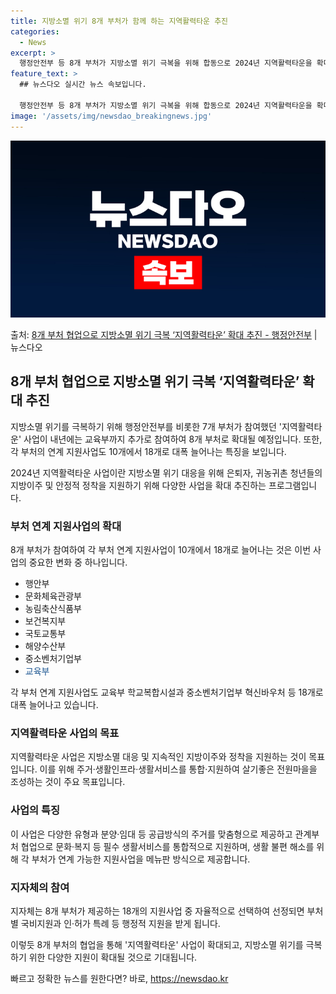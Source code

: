 ```yaml
---
title: 지방소멸 위기 8개 부처가 함께 하는 지역활력타운 추진
categories:
  - News
excerpt: >
  행정안전부 등 8개 부처가 지방소멸 위기 극복을 위해 합동으로 2024년 지역활력타운을 확대 추진한다. 지역…
feature_text: >
  ## 뉴스다오 실시간 뉴스 속보입니다.

  행정안전부 등 8개 부처가 지방소멸 위기 극복을 위해 합동으로 2024년 지역활력타운을 확대 추진한다. 지역…
image: '/assets/img/newsdao_breakingnews.jpg'
---
```


![뉴스다오 속보](/assets/img/newsdao_breakingnews.jpg)

<p>출처: <a href="https://newsdao.kr/2879" rel="dofollow">8개 부처 협업으로 지방소멸 위기 극복 ‘지역활력타운’ 확대 추진 - 행정안전부</a> | 뉴스다오</p>

<h2 data-ke-size="size26">8개 부처 협업으로 지방소멸 위기 극복 ‘지역활력타운’ 확대 추진</h2>
지방소멸 위기를 극복하기 위해 행정안전부를 비롯한 7개 부처가 참여했던 '지역활력타운' 사업이 내년에는 교육부까지 추가로 참여하여 8개 부처로 확대될 예정입니다. 또한, 각 부처의 연계 지원사업도 10개에서 18개로 대폭 늘어나는 특징을 보입니다.

<p data-ke-size="size16">2024년 지역활력타운 사업이란 지방소멸 위기 대응을 위해 은퇴자, 귀농귀촌 청년들의 지방이주 및 안정적 정착을 지원하기 위해 다양한 사업을 확대 추진하는 프로그램입니다.</p>

<h3><b>부처 연계 지원사업의 확대</b></h3>
8개 부처가 참여하여 각 부처 연계 지원사업이 10개에서 18개로 늘어나는 것은 이번 사업의 중요한 변화 중 하나입니다.

<ul>
  <li>행안부</li>
  <li>문화체육관광부</li>
  <li>농림축산식품부</li>
  <li>보건복지부</li>
  <li>국토교통부</li>
  <li>해양수산부</li>
  <li>중소벤처기업부</li>
  <li><span style="color: #1a5490;">교육부</span></li>
</ul>

<p data-ke-size="size16">각 부처 연계 지원사업도 교육부 학교복합시설과 중소벤처기업부 혁신바우처 등 18개로 대폭 늘어나고 있습니다.</p>

<h3><b>지역활력타운 사업의 목표</b></h3>
지역활력타운 사업은 지방소멸 대응 및 지속적인 지방이주와 정착을 지원하는 것이 목표입니다. 이를 위해 주거·생활인프라·생활서비스를 통합·지원하여 살기좋은 전원마을을 조성하는 것이 주요 목표입니다.

<h3><b>사업의 특징</b></h3>
이 사업은 다양한 유형과 분양·임대 등 공급방식의 주거를 맞춤형으로 제공하고 관계부처 협업으로 문화·복지 등 필수 생활서비스를 통합적으로 지원하며, 생활 불편 해소를 위해 각 부처가 연계 가능한 지원사업을 메뉴판 방식으로 제공합니다.

<h3><b>지자체의 참여</b></h3>
지자체는 8개 부처가 제공하는 18개의 지원사업 중 자율적으로 선택하여 선정되면 부처별 국비지원과 인·허가 특례 등 행정적 지원을 받게 됩니다.

이렇듯 8개 부처의 협업을 통해 '지역활력타운' 사업이 확대되고, 지방소멸 위기를 극복하기 위한 다양한 지원이 확대될 것으로 기대됩니다. 

빠르고 정확한 뉴스를 원한다면? 바로, <a href="https://newsdao.kr" rel="dofollow">https://newsdao.kr</a>


    
